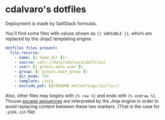 # cdalvaro's dotfiles

Deployment is made by SaltStack formulas.

You'll find some files with values shown as `{{ VARIABLE }}`, which are replaced by the Jinja2 templating engine.

```yml
dotfiles files present:
  file.recurse:
    - name: {{ home_dir }}/
    - source: salt://data/cdalvaro/dotfiles/
    - user: {{ grains.main_user }}
    - group: {{ grains.main_group }}
    - dir_mode: 755
    - template: jinja
    - exclude_pat: E@(README.md|settings/|pillar/)
```

Also, other files may begins with `{% raw %}` and ends with `{% endraw %}`.
Thouse [escape sequences](https://jinja.palletsprojects.com/en/master/templates/#escaping) are interpreted by the Jinja engine in order to avoid replacing content between these two markers. (That is the case for `.p10k.zsh` file)
